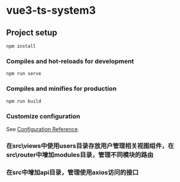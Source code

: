# vue3-ts-system3

## Project setup
```
npm install
```

### Compiles and hot-reloads for development
```
npm run serve
```

### Compiles and minifies for production
```
npm run build
```

### Customize configuration
See [Configuration Reference](https://cli.vuejs.org/config/).

### 在src\views中使用users目录存放用户管理相关视图组件，在src\router中增加modules目录，管理不同模块的路由
### 在src中增加api目录，管理使用axios访问的接口

